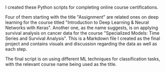 I created these Python scripts for completing online course certifications. 

Four of them starting with the title "Assignment" are related ones on deep learning for the course titled "Introduction to Deep Learning & Neural Networks with Keras". 
Another one, as the name suggests, is on applying survival analysis on cancer data for the course "Specialized Models: Time Series and Survival Analysis". This is a Markdown file I created as the final project and contains visuals and discussion regarding the data as well as each step.   

The final script is on using different ML techniques for classification tasks, with the relevant course name being used as the title.    
